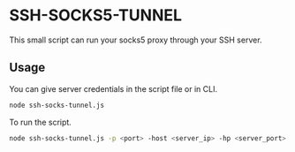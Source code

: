 # SSH-SOCKS5-TUNNEL
This small script can run your socks5 proxy through your SSH server.

## Usage
You can give server credentials in the script file or in CLI.
```bash
node ssh-socks-tunnel.js
```
To run the script.
```bash
node ssh-socks-tunnel.js -p <port> -host <server_ip> -hp <server_port> -l <server_user> -c <control_socket_path>
```